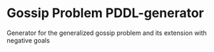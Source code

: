 # Gossip Problem PDDL-generator
Generator for the generalized gossip problem and its extension with negative goals
